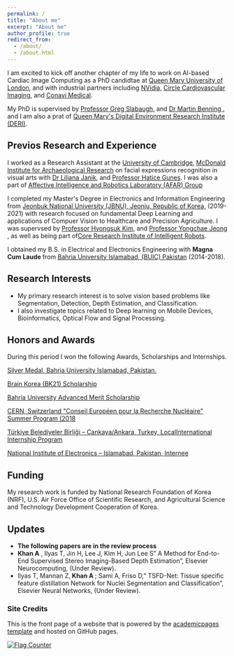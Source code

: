 ```yaml
---
permalink: /
title: "About me"
excerpt: "About me"
author_profile: true
redirect_from: 
  - /about/
  - /about.html
---
```


I am excited to kick off another chapter of my life to work on AI-based Cardiac Image Computing as a PhD candidtae at [Queen Mary University of London](https://www.qmul.ac.uk/), and with industrial partners including [NVidia](https://www.nvidia.com/en-gb/), [Circle Cardiovascular Imaging](https://www.circlecvi.com/), and [Conavi Medical](http://conavi.com/).

My PhD is supervised by [Professor Greg Slabaugh](http://eecs.qmul.ac.uk/profiles/slabaughgreg.html), and [Dr Martin Benning
](https://www.qmul.ac.uk/maths/profiles/benningmartin.html), and I am also a prat of [Queen Mary's Digital Environment Research Institute (DERI)](https://www.qmul.ac.uk/deri/). 

## Previos Research and Experience 
 I worked as a Research Assistant at the [University of Cambridge](https://www.cam.ac.uk/), [McDonald Institute for Archaeological Research](https://www.arch.cam.ac.uk/institutes-and-facilities-overview/mcdonald-institute-archaeological-research) on facial expressions recognition in visual arts with [Dr Liliana Janik](https://www.arch.cam.ac.uk/directory/lj102), and [Professor Hatice Gunes](https://www.cl.cam.ac.uk/~hg410/). I was also a part of [Affective Intelligence and Robotics Laboratory (AFAR) Group](https://cambridge-afar.github.io/)

I completed my Master's Degree in Electronics and Information Engineering from [Jeonbuk National University (JBNU), Jeonju, Republic of Korea,](https://www.jbnu.ac.kr/kor/) (2019-2021) with research focused on fundamental Deep Learning and applications of Compuer Vision to Healthcare and Precision Agriculture. I was supervsed by [Professor Hyongsuk Kim](https://scholar.google.com/citations?user=ywYodqAAAAAJ&hl=en), and [Professor Yongchae Jeong
](https://scholar.google.co.kr/citations?user=VhkRkVUAAAAJ&hl=en), as well as being part of[Core Research Institute of Intelligent Robots](https://robot.jbnu.ac.kr/robot/index.do).

I obtained my B.S. in Electrical and Electronics Engineering with <b> Magna Cum Laude </b> from [Bahria University Islamabad, (BUIC) Pakistan](https://www.bahria.edu.pk/) (2014-2018). 

## Research Interests
* My primary research interest is to solve vision based problems like Segmentation, Detection, Depth Estimation, and Classification. 
* I also investigate topics related to Deep learning on Mobile Devices, Bioinformatics, Optical Flow and Signal Processing.


## Honors and Awards

During this period I won the following Awards, Scholarships and Internships.

[Silver Medal, Bahria University Islamabad, Pakistan.](/files/cert.PNG)

[Brain Korea (BK21) Scholarship](https://bk21four.nrf.re.kr/)

[Bahria University Advanced Merit Scholarship](https://www.bahria.edu.pk/buic/ees/scholarships/)

[CERN, Switzerland "Conseil Européen pour la Recherche Nucléaire" Summer Program (2018](https://home.cern/summer-student-programme)

[Türkiye Belediyeler Birliği – Çankaya/Ankara, Turkey, LocalInternational Internship Program](https://www.cankaya.bel.tr/pages/129/Turkiye-Belediyeler-Birligi--Union-of-Municipalities-of-Turkey-TBB/)

[National Institute of Electronics – Islamabad, Pakistan, Internee](http://www.nie.gov.pk/)




## Funding
My research work is funded by National Research Foundation of Korea (NRF), U.S. Air Force Office of Scientific Research, and Agricultural Science and Technology Development Cooperation of Korea.


## Updates
* <b>The following papers are in the review process </b>
* <b> Khan A</b> , Ilyas T, Jin H, Lee J, Kim H, Jun Lee S” A Method for End-to-End Supervised Stereo Imaging-Based Depth Estimation”, Elsevier Neurocomputing, (Under Review).
* Ilyas T, Mannan Z,<b> Khan A </b>; Sami A, Friso D,” TSFD-Net: Tissue specific feature distillation Network for
  Nuclei Segmentation and Classification”, Elsevier Neural Networks, (Under Review).



### Site Credits
This is the front page of a website that is powered by the [academicpages template](https://github.com/academicpages/academicpages.github.io) and hosted on GitHub pages. 

<a href="https://info.flagcounter.com/djR8"><img src="https://s01.flagcounter.com/map/djR8/size_l/txt_000000/border_CCCCCC/pageviews_0/viewers_0/flags_0/" alt="Flag Counter" border="0"></a>
